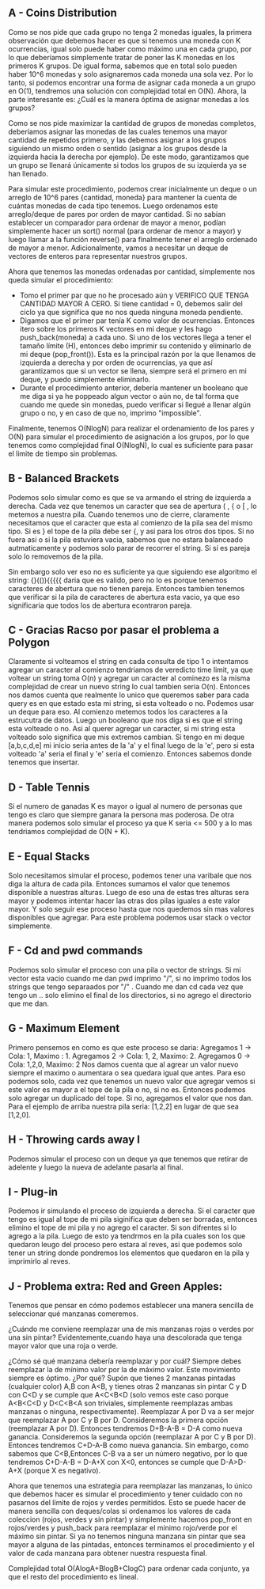 ## A - Coins Distribution

Como se nos pide que cada grupo no tenga 2 monedas iguales, la primera observación que debemos hacer es que si tenemos una
moneda con K ocurrencias, igual solo puede haber como máximo una en cada grupo, por lo que deberíamos simplemente tratar de poner las K monedas en los primeros K grupos. De igual forma, sabemos que en total solo pueden haber 10^6 monedas y solo asignaremos cada moneda una sola vez. Por lo tanto, si podemos encontrar una forma de asignar cada moneda a un grupo en O(1), tendremos una solución con complejidad total en O(N). Ahora, la parte interesante es: ¿Cuál es la manera óptima de asignar monedas a los grupos?

Como se nos pide maximizar la cantidad de grupos de monedas completos, deberíamos asignar las monedas de las cuales tenemos una mayor cantidad de repetidos primero, y las debemos asignar a los grupos siguiendo un mismo orden o sentido (asignar a los grupos desde la izquierda hacia la derecha por ejemplo). De este modo, garantizamos que un grupo se llenará únicamente si todos los grupos de su izquierda ya se han llenado.

Para simular este procedimiento, podemos crear inicialmente un deque o un arreglo de 10^6 pares {cantidad, moneda} para mantener la cuenta de cuántas monedas de cada tipo tenemos. Luego ordenamos este arreglo/deque de pares por orden de mayor cantidad. Si no sabían establecer un comparador para ordenar de mayor a menor, podían simplemente hacer un sort() normal (para ordenar de menor a mayor) y luego llamar a la función reverse() para finalmente tener el arreglo ordenado de mayor a menor. Adicionalmente, vamos a necesitar un deque de vectores de enteros para representar nuestros grupos. 

Ahora que tenemos las monedas ordenadas por cantidad, simplemente nos queda simular el procedimiento:
- Tomo el primer par que no he procesado aún y VERIFICO QUE TENGA CANTIDAD MAYOR A CERO. Si tiene cantidad = 0, debemos salir del ciclo ya que significa que no nos queda ninguna moneda pendiente.
- Digamos que el primer par tenía K como valor de ocurrencias. Entonces itero sobre los primeros K vectores en mi deque y les hago push_back(moneda) a cada uno. Si uno de los vectores llega a tener el tamaño límite (H), entonces debo imprimir su contenido y eliminarlo de mi deque (pop_front()). Esta es la principal razón por la que llenamos de izquierda a derecha y por orden de ocurrencias, ya que así garantizamos que si un vector se llena, siempre será el primero en mi deque, y puedo simplemente eliminarlo.
- Durante el procedimiento anterior, debería mantener un booleano que me diga si ya he poppeado algun vector o aún no, de tal forma que cuando me quede sin monedas, puedo verificar si llegué a llenar algún grupo o no, y en caso de que no, imprimo "impossible".

Finalmente, tenemos O(NlogN) para realizar el ordenamiento de los pares y O(N) para simular el procedimiento de asignación a los grupos, por lo que tenemos como complejidad final O(NlogN), lo cual es suficiente para pasar el limite de tiempo sin problemas.

## B - Balanced Brackets
Podemos solo simular como es que se va armando el string de izquierda a derecha.
Cada vez que tenemos un caracter que sea de apertura ( , { o [ , lo metemos a nuestra pila.
Cuando tenemos uno de cierre, claramente necesitamos que el caracter que esta al comienzo de la pila sea del mismo tipo.
Si es } el tope de la pila debe ser {, y asi para los otros dos tipos.
Si no fuera asi o si la pila estuviera vacia, sabemos que no estara balanceado autmaticamente y podemos solo parar de recorrer el string.
Si sí es pareja solo lo removemos de la pila.

Sin embargo solo ver eso no es suficiente ya que siguiendo ese algoritmo el string: {}(()){{{{{ daria que es valido, pero no lo es porque tenemos 
caracteres de abertura que no tienen pareja. Entonces tambien tenemos que verificar si la pila de caracteres de abertura esta vacio,
ya que eso significaria que todos los de abertura econtraron pareja.

## C - Gracias Racso por pasar el problema a Polygon
Claramente si volteamos el string en cada consulta de tipo 1 o intentamos agregar un caracter al comienzo tendriamos de veredicto
time limit, ya que voltear un string toma O(n) y agregar un caracter al cominezo es la misma complejidad de crear un nuevo string lo cual tambien
seria O(n). Entonces nos damos cuenta que realmente lo unico que queremos saber para cada query es en que estado esta mi string, si
esta volteado o no. Podemos usar un deque para eso. Al comienzo metemos todos los caracteres a la estrucutra de datos.
Luego un booleano que nos diga si es que el string esta volteado o no. Asi al querer agregar un caracter, si mi string esta volteado solo significa que mis extremos cambian.
Si tengo en mi deque [a,b,c,d,e] mi inicio seria antes de la 'a' y el final luego de la 'e', pero si esta volteado 'a' seria el final y 'e'
seria el comienzo. Entonces sabemos donde tenemos que insertar.

## D - Table Tennis 
Si el numero de ganadas K es mayor o igual al numero de personas que tengo es claro que siempre ganara la persona mas poderosa. 
De otra manera podemos solo simular el proceso ya que K seria <= 500 y a lo mas tendriamos complejidad de O(N + K).

## E - Equal Stacks
Solo necesitamos simular el proceso, podemos tener una varibale que nos diga la altura de cada pila. Entonces sumamos el valor que 
tenemos disponible a nuestras alturas. Luego de eso una de estas tres alturas sera mayor y podemos intentar hacer las otras dos pilas
iguales a este valor mayor. Y solo seguir ese proceso hasta que nos quedemos sin mas valores disponibles que agregar. Para este problema
podemos usar stack o vector simplemente.

## F - Cd and pwd commands 
Podemos solo simular el proceso con una pila o vector de strings. Si mi vector esta vacio cuando me dan pwd imprimo "/", si no
imprimo todos los strings que tengo separaados por "/" . Cuando me dan cd cada vez que tengo un .. solo elimino el final de 
los directorios, si no agrego el directorio que me dan.

## G - Maximum Element 
Primero pensemos en como es que este proceso se daria:
Agregamos 1 -> Cola: 1, Maximo : 1. Agregamos 2 -> Cola: 1, 2, Maximo: 2. Agregamos 0 -> Cola: 1,2,0, Maximo: 2
Nos damos cuenta que al agrear un valor nuevo siempre el maximo o aumentara o sea quedara igual que antes.
Para eso podemos solo, cada vez que tenemos un nuevo valor que agregar vemos si este valor es mayor a el tope de la pila
o no, si no es. Entonces podemos solo agregar un duplicado del tope. Si no, agregamos el valor que nos dan. Para el ejemplo de arriba nuestra
pila seria: [1,2,2] en lugar de que sea [1,2,0].


## H - Throwing cards away I 
Podemos simular el proceso con un deque ya que tenemos que retirar de adelente y luego la nueva de adelante pasarla al final. 

## I - Plug-in 
Podemos ir simulando el proceso de izquierda a derecha. Si el caracter que tengo es igual al tope de mi pila siginifica que
deben ser borradas, entonces elimino el tope de mi pila y no agrego el caracter. Si son difrentes si lo agrego a la pila.
Luego de esto ya tendrmos en la pila cuales son los que quedaron leugo del proceso pero estara al reves, asi que podemos solo 
tener un string donde pondremos los elementos que quedaron en la pila y imprimirlo al reves.

## J - Problema extra: Red and Green Apples:
Tenemos que pensar en cómo podemos establecer una manera sencilla de seleccionar qué manzanas comeremos. 


¿Cuándo me conviene reemplazar una de mis manzanas rojas o verdes por una sin pintar? Evidentemente,cuando haya una descolorada que tenga mayor valor que una roja o verde.

¿Cómo sé qué manzana debería reemplazar y por cuál? Siempre debes reemplazar la de mínimo valor por la de máximo valor. Este movimiento siempre es óptimo. ¿Por qué? Supón que tienes 2 manzanas pintadas (cualquier color) A,B con A<B, y tienes otras 2 manzanas sin pintar C y D con C<D y se cumple que A<C<B<D (solo vemos este caso porque A<B<C<D y D<C<B<A son triviales, simplemente reemplazas ambas manzanas o ninguna, respectivamente). Reemplazar A por D va a ser mejor que reemplazar A por C y B por D. Consideremos la primera opción (reemplazar A por D). Entonces tendremos  D+B-A-B = D-A como nueva ganancia. Consideremos la segunda opción (reemplazar A por C y B por D). Entonces tendremos C+D-A-B como nueva ganancia. Sin embargo, como sabemos que C<B,Entonces C-B va a ser un número negativo, por lo que tendremos C+D-A-B = D-A+X con X<0, entonces se cumple que D-A>D-A+X (porque X es negativo).

Ahora que tenemos una estrategia para reemplazar las manzanas, lo único que debemos hacer es simular el procedimiento y tener cuidado con no pasarnos del límite de rojos y verdes permitidos. Esto se puede hacer de manera sencilla con deques/colas si ordenamos los valores de cada coleccion (rojos, verdes y sin pintar) y simplemente hacemos pop_front en rojos/verdes y push_back para reemplazar el mínimo rojo/verde por el máximo sin pintar. Si ya no tenemos ninguna manzana sin pintar que sea mayor a alguna de las pintadas, entonces terminamos el procedimiento y el valor de cada manzana para obtener nuestra respuesta final.

Complejidad total O(AlogA+BlogB+ClogC) para ordenar cada conjunto, ya que el resto del procedimiento es lineal.

